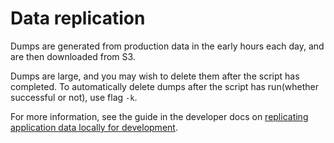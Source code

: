 # Data replication

Dumps are generated from production data in the early hours each day, and are then downloaded from S3.

Dumps are large, and you may wish to delete them after the script has completed.
To automatically delete dumps after the script has run(whether successful or not), use flag `-k`.

For more information, see the guide in the developer docs on [replicating application data locally for development](https://docs.publishing.service.gov.uk/manual/replicate-app-data-locally.html).
